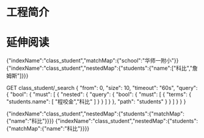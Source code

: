 # 工程简介



# 延伸阅读


{"indexName":"class_student","matchMap":{"school":"华师一附小"}}
{"indexName":"class_student","nestedMap":{"students":{"name":["科比","詹姆斯"]}}}

GET class_student/_search
{
  "from": 0,
  "size": 10,
  "timeout": "60s",
  "query": {
    "bool": {
      "must": [
        {
          "nested": {
            "query": {
              "bool": {
                "must": [
                  {
                    "terms": {
                      "students.name": [
                        "程咬金","科比"
                      ]
                    }
                  }
                ]
              }
            },
            "path": "students"
          }
        }
      ]
    }
  }
}


{"indexName":"class_student","nestedMap":{"students":{"matchMap":{"name":"科比"}}}} 
{"indexName":"class_student","nestedMap":{"students":{"matchMap":{"name":"科比"}}}} 


